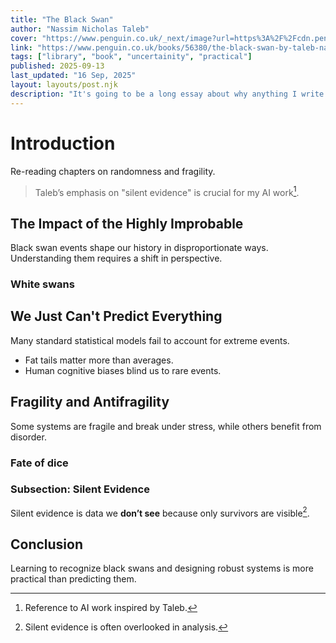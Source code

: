 ```yaml
---
title: "The Black Swan"
author: "Nassim Nicholas Taleb"
cover: "https://www.penguin.co.uk/_next/image?url=https%3A%2F%2Fcdn.penguin.co.uk%2Fdam-assets%2Fbooks%2F9780141906201%2F9780141906201-jacket-large.jpg&w=819&q=100"
link: "https://www.penguin.co.uk/books/56380/the-black-swan-by-taleb-nassim-nicholas/9780141034591"
tags: ["library", "book", "uncertainity", "practical"]
published: 2025-09-13 
last_updated: "16 Sep, 2025"
layout: layouts/post.njk
description: "It's going to be a long essay about why anything I write isn't ever going to be original!"
---
```


# Introduction

Re-reading chapters on randomness and fragility.  

> Taleb’s emphasis on "silent evidence" is crucial for my AI work[^1].

## The Impact of the Highly Improbable

Black swan events shape our history in disproportionate ways.  
Understanding them requires a shift in perspective.  

### White swans

## We Just Can't Predict Everything

Many standard statistical models fail to account for extreme events.  

- Fat tails matter more than averages.  
- Human cognitive biases blind us to rare events.

## Fragility and Antifragility

Some systems are fragile and break under stress, while others benefit from disorder.  

### Fate of dice

### Subsection: Silent Evidence

Silent evidence is data we **don’t see** because only survivors are visible[^2].

## Conclusion

Learning to recognize black swans and designing robust systems is more practical than predicting them.

[^1]: Reference to AI work inspired by Taleb.  
[^2]: Silent evidence is often overlooked in analysis.
